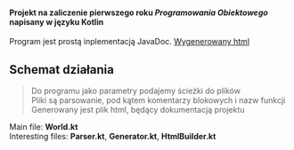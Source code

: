 #### Projekt na zaliczenie pierwszego roku *Programowania Obiektowego* napisany w języku Kotlin<br>

Program jest prostą inplementacją JavaDoc. [Wygenerowany html](https://informacja.github.io/Parser-HtmlGenerator/)


## Schemat działania
> Do programu jako parametry podajemy ścieżki do plików<br>
> Pliki są parsowanie, pod kątem komentarzy blokowych i nazw funkcji<br>
> Generowany jest plik html, będący dokumentacją projektu<br>

Main file: **World.kt** <br>
Interesting files: **Parser.kt**, **Generator.kt**, **HtmlBuilder.kt**

[logo]: ./doc/gen.png "Wygenerowana dokumentacja"
